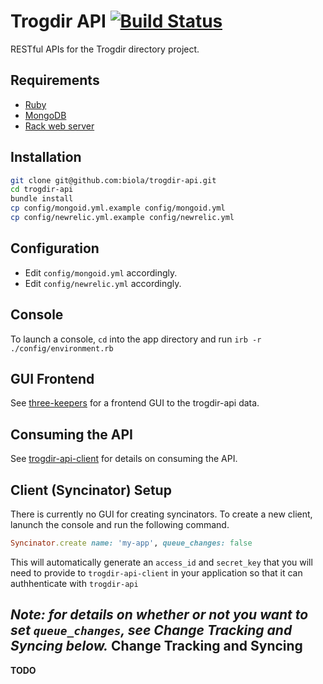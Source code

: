 Trogdir API [![Build Status](https://travis-ci.org/biola/trogdir-api.png)](https://travis-ci.org/biola/trogdir-api)
===========
RESTful APIs for the Trogdir directory project.

Requirements
------------
- [Ruby](https://www.ruby-lang.org)
- [MongoDB](https://www.mongodb.org)
- [Rack web server](http://rack.github.io)

Installation
------------
```bash
git clone git@github.com:biola/trogdir-api.git
cd trogdir-api
bundle install
cp config/mongoid.yml.example config/mongoid.yml
cp config/newrelic.yml.example config/newrelic.yml
```

Configuration
-------------
- Edit `config/mongoid.yml` accordingly.
- Edit `config/newrelic.yml` accordingly.

Console
-------
To launch a console, `cd` into the app directory and run `irb -r ./config/environment.rb`

GUI Frontend
------------
See [three-keepers](https://github.com/biola/three-keepers) for a frontend GUI to the trogdir-api data.

Consuming the API
-----------------
See [trogdir-api-client](https://github.com/biola/trogdir-api-client) for details on consuming the API.

Client (Syncinator) Setup
------------
There is currently no GUI for creating syncinators. To create a new client, lanunch the console and run the following command.
```ruby
Syncinator.create name: 'my-app', queue_changes: false
```
This will automatically generate an `access_id` and `secret_key` that you will need to provide to `trogdir-api-client` in your application so that it can authhenticate with `trogdir-api`

_Note: for details on whether or not you want to set `queue_changes`, see **Change Tracking and Syncing** below._
Change Tracking and Syncing
---------------------------
__TODO__
